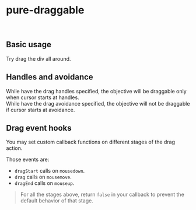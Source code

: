 <script setup>
    import ShowcaseBasicUsage from "/showcases/pure-draggable/basic-usage.vue"
    import ShowcaseHandlesAndAvoidance from "/showcases/pure-draggable/handles-and-avoidance.vue"
    import ShowcaseEventHooks from "/showcases/pure-draggable/event-hooks.vue"
</script>



# pure-draggable
<br />
<c-craft-badge-group
    readme="https://github.com/Wolff-H/pure-draggable/blob/master/README.md"
    github="https://github.com/Wolff-H/pure-draggable"
    npm="https://npmjs.com/package/pure-draggable"
/>

## Basic usage

Try drag the div all around.

<ShowcaseBasicUsage />

## Handles and avoidance

While have the drag handles specified, the objective will be draggable only when cursor starts at handles.  
While have the drag avoidance specified, the objective will not be draggable if cursor starts at avoidance.

<ShowcaseHandlesAndAvoidance />

## Drag event hooks

You may set custom callback functions on different stages of the drag action.

Those events are:

- `dragStart` calls on `mousedown`.
- `drag` calls on `mousemove`.
- `dragEnd` calls on `mouseup`.

> For all the stages above, return `false` in your callback to prevent the default behavior of that stage.

<ShowcaseEventHooks />
